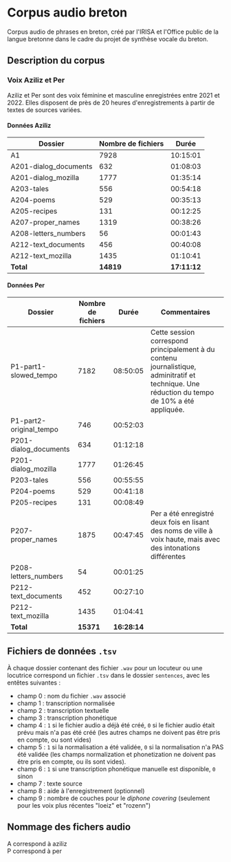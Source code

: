 # Corpus audio breton
Corpus audio de phrases en breton, créé par l'IRISA et l'Office public de la langue bretonne dans le cadre du projet de synthèse vocale du breton.

## Description du corpus
### Voix Aziliz et Per

Aziliz et Per sont des voix féminine et masculine enregistrées entre 2021 et 2022. Elles disposent de près de 20 heures d'enregistrements à partir de textes de sources variées.

#### Données Aziliz
| Dossier | Nombre de fichiers | Durée |
| ------- | ------------------ | -------- |
| A1      | 7928 | 10:15:01 |
|A201-dialog_documents|632|01:08:03|
|A201-dialog_mozilla|1777|01:35:14|
|A203-tales|556|00:54:18|
|A204-poems|529|00:35:13|
|A205-recipes|131|00:12:25|
|A207-proper_names|1319|00:38:26|
|A208-letters_numbers|56|00:01:43|
|A212-text_documents|456|00:40:08|
|A212-text_mozilla|1435|01:10:41|
|**Total**|**14819**|**17:11:12**|

#### Données Per
| Dossier | Nombre de fichiers | Durée | Commentaires |
| ------- | ------------------ | -------- | -- |
|P1-part1-slowed_tempo|7182|08:50:05|Cette session correspond principalement à du contenu journalistique, adminitratif et technique. Une réduction du tempo de 10% a été appliquée.|
|P1-part2-original_tempo|746|00:52:03||
|P201-dialog_documents|634|01:12:18||
|P201-dialog_mozilla|1777|01:26:45||
|P203-tales|556|00:55:55||
|P204-poems|529|00:41:18||
|P205-recipes|131|00:08:49||
|P207-proper_names|1875|00:47:45|Per a été enregistré deux fois en lisant des noms de ville à voix haute, mais avec des intonations différentes|
|P208-letters_numbers|54|00:01:25||
|P212-text_documents|452|00:27:10||
|P212-text_mozilla|1435|01:04:41||
|**Total**|**15371**|**16:28:14**||





## Fichiers de données `.tsv`

À chaque dossier contenant des fichier `.wav` pour un locuteur ou une locutrice correspond un fichier `.tsv` dans le dossier `sentences`, avec les entêtes suivantes :

- champ 0 : nom du fichier `.wav` associé
- champ 1 : transcription normalisée
- champ 2 : transcription textuelle
- champ 3 : transcription phonétique
- champ 4 : `1` si le fichier audio a déjà été créé, `0` si le fichier audio était prévu mais n'a pas été créé (les autres champs ne doivent pas être pris en compte, ou sont vides)
- champ 5 : `1` si la normalisation a été validée, `0` si la normalisation n'a PAS été validée (les champs normalization et phonetization ne doivent pas être pris en compte, ou ils sont vides).
- champ 6 : `1` si une transcription phonétique manuelle est disponible, `0` sinon
- champ 7 : texte source
- champ 8 : aide à l'enregistrement (optionnel)
- champ 9 : nombre de couches pour le *diphone covering* (seulement pour les voix plus récentes "loeiz" et "rozenn")

## Nommage des fichers audio

A correspond à aziliz  
P correspond à per  



